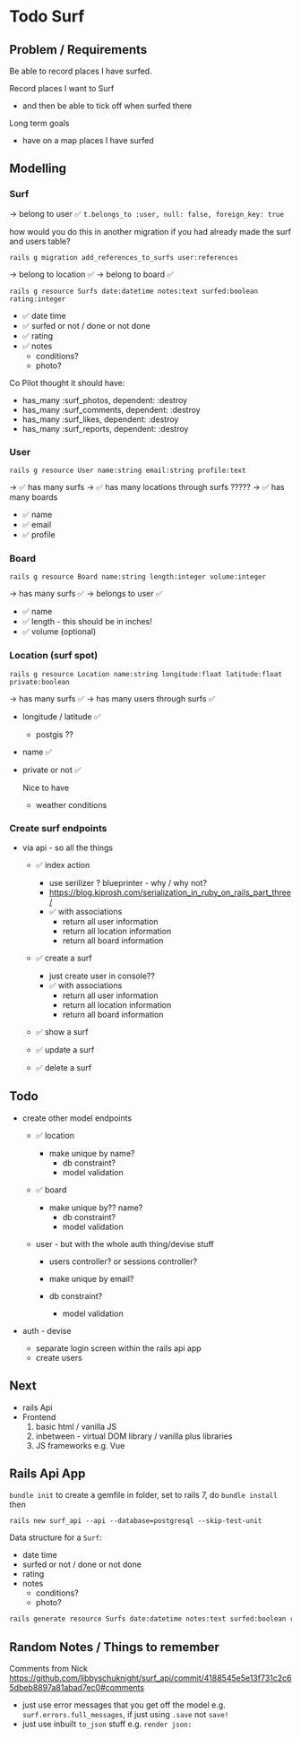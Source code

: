 # Todo Surf

## Problem / Requirements

Be able to record places I have surfed.

Record places I want to Surf

- and then be able to tick off when surfed there

Long term goals

- have on a map places I have surfed

## Modelling

### Surf

-> belong to user ✅
`t.belongs_to :user, null: false, foreign_key: true`

how would you do this in another migration if you had already made the surf and users table?

`rails g migration add_references_to_surfs user:references`

-> belong to location ✅
-> belong to board ✅

`rails g resource Surfs date:datetime notes:text surfed:boolean rating:integer`

- ✅ date time
- ✅ surfed or not / done or not done
- ✅ rating
- ✅ notes
  - conditions?
  - photo?

Co Pilot thought it should have:
- has_many :surf_photos, dependent: :destroy
- has_many :surf_comments, dependent: :destroy
- has_many :surf_likes, dependent: :destroy
- has_many :surf_reports, dependent: :destroy


### User

`rails g resource User name:string email:string profile:text`

-> ✅ has many surfs
-> ✅ has many locations through surfs ?????
-> ✅ has many boards

- ✅ name
- ✅ email
- ✅ profile


### Board

```
rails g resource Board name:string length:integer volume:integer
```

-> has many surfs ✅
-> belongs to user ✅

- ✅ name
- ✅ length - this should be in inches!
- ✅ volume (optional)


### Location (surf spot)

`rails g resource Location name:string longitude:float latitude:float private:boolean`

-> has many surfs ✅
-> has many users through surfs ✅

- longitude / latitude  ✅
  - postgis ??
- name  ✅
- private or not  ✅

  Nice to have
  - weather conditions


### Create surf endpoints

- via api - so all the things
  - ✅ index action
    - use serilizer ? blueprinter - why / why not?
    - <https://blog.kiprosh.com/serialization_in_ruby_on_rails_part_three/>
    - ✅ with associations
      - return all user information
      - return all location information
      - return all board information

  - ✅ create a surf
    - just create user in console??
    - ✅ with associations
      - return all user information
      - return all location information
      - return all board information

  - ✅ show a surf
  - ✅ update a surf
  - ✅ delete a surf


## Todo

- create other model endpoints
  - ✅ location
    - make unique by name?
      - db constraint?
      - model validation

  - ✅ board
    - make unique by?? name?
      - db constraint?
      - model validation

  - user - but with the whole auth thing/devise stuff
    - users controller? or sessions controller?

    - make unique by email?
    - db constraint?
      - model validation

- auth - devise
  - separate login screen within the rails api app
  - create users

## Next

- rails Api
- Frontend
  1. basic html / vanilla JS
  2. inbetween - virtual DOM library / vanilla plus libraries
  3. JS frameworks e.g. Vue


## Rails Api App

`bundle init`  to create a gemfile in folder, set to rails 7, do `bundle install` then

`rails new surf_api --api --database=postgresql --skip-test-unit`

Data structure for a `Surf`:

- date time
- surfed or not / done or not done
- rating
- notes
  - conditions?
  - photo?

```bash
rails generate resource Surfs date:datetime notes:text surfed:boolean rating:integer
```

## Random Notes / Things to remember

Comments from Nick
<https://github.com/libbyschuknight/surf_api/commit/4188545e5e13f731c2c65dbeb8897a81abad7ec0#comments>

- just use error messages that you get off the model e.g. `surf.errors.full_messages`, if just using `.save` not `save!`
- just use inbuilt `to_json` stuff e.g. `render json:`
